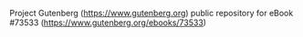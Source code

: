 Project Gutenberg (https://www.gutenberg.org) public repository for eBook #73533 (https://www.gutenberg.org/ebooks/73533)
